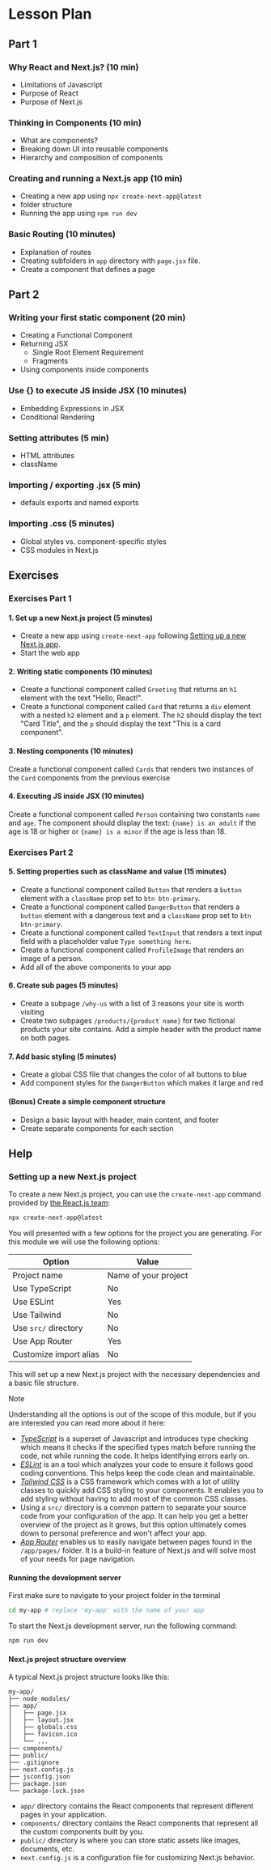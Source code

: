 # Lesson Plan

## Part 1

### Why React and Next.js? (10 min)

- Limitations of Javascript
- Purpose of React
- Purpose of Next.js

### Thinking in Components (10 min)

- What are components?
- Breaking down UI into reusable components
- Hierarchy and composition of components

### Creating and running a Next.js app (10 min)

- Creating a new app using `npx create-next-app@latest`
- folder structure
- Running the app using `npm run dev`

### Basic Routing (10 minutes)

- Explanation of routes
- Creating subfolders in `app` directory with `page.jsx` file.
- Create a component that defines a page

## Part 2

### Writing your first static component (20 min)

- Creating a Functional Component
- Returning JSX
  - Single Root Element Requirement
  - Fragments
- Using components inside components

### Use {} to execute JS inside JSX (10 minutes)

- Embedding Expressions in JSX
- Conditional Rendering

### Setting attributes (5 min)

- HTML attributes
- className

### Importing / exporting .jsx (5 min)

- defauls exports and named exports

### Importing .css (5 minutes)

- Global styles vs. component-specific styles
- CSS modules in Next.js

## Exercises

### Exercises Part 1

#### 1. Set up a new Next.js project (5 minutes)

- Create a new app using `create-next-app` following [Setting up a new Next.js app](#setting-up-a-new-nextjs-project).
- Start the web app

#### 2. Writing static components (10 minutes)

- Create a functional component called `Greeting` that returns an `h1` element with the text "Hello, React!".
- Create a functional component called `Card` that returns a `div` element with a nested `h2` element and a `p` element. The `h2` should display the text "Card Title", and the `p` should display the text "This is a card component".

#### 3. Nesting components (10 minutes)

Create a functional component called `Cards` that renders two instances of the `Card` components from the previous exercise

#### 4. Executing JS inside JSX (10 minutes)

Create a functional component called `Person` containing two constants `name` and `age`. The component should display the text: `{name} is an adult` if the age is 18 or higher or `{name} is a minor` if the age is less than 18.

### Exercises Part 2

#### 5. Setting properties such as className and value (15 minutes)

- Create a functional component called `Button` that renders a `button` element with a `className` prop set to `btn btn-primary`.
- Create a functional component called `DangerButton` that renders a `button` element with a dangerous text and a `className` prop set to `btn btn-primary`.
- Create a functional component called `TextInput` that renders a text input field with a placeholder value `Type something here`.
- Create a functional component called `ProfileImage` that renders an image of a person.
- Add all of the above components to your app

#### 6. Create sub pages (5 minutes)

- Create a subpage `/why-us` with a list of 3 reasons your site is worth visiting
- Create two subpages `/products/{product name}` for two fictional products your site contains. Add a simple header with the product name on both pages.

#### 7. Add basic styling (5 minutes)

- Create a global CSS file that changes the color of all buttons to blue
- Add component styles for the `DangerButton` which makes it large and red

#### (Bonus) Create a simple component structure

- Design a basic layout with header, main content, and footer
- Create separate components for each section

## Help

### Setting up a new Next.js project

To create a new Next.js project, you can use the `create-next-app` command provided by [the React.js team](https://react.dev/learn/start-a-new-react-project):

```bash
npx create-next-app@latest
```

You will presented with a few options for the project you are generating. For this module we will use the following options:

| Option                 | Value                |
| ---------------------- | -------------------- |
| Project name           | Name of your project |
| Use TypeScript         | No                   |
| Use ESLint             | Yes                  |
| Use Tailwind           | No                   |
| Use `src/` directory   | No                   |
| Use App Router         | Yes                  |
| Customize import alias | No                   |

This will set up a new Next.js project with the necessary dependencies and a basic file structure.

> [!NOTE]
> Understanding all the options is out of the scope of this module, but if you are interested you can read more about it here:
>
> - _[TypeScript](https://www.typescriptlang.org/)_ is a superset of Javascript and introduces type checking which means it checks if the specified types match before running the code, not while running the code. It helps identifying errors early on.
> - _[ESLint](https://eslint.org/)_ is an a tool which analyzes your code to ensure it follows good coding conventions. This helps keep the code clean and maintainable.
> - _[Tailwind CSS](https://tailwindcss.com/)_ is a CSS framework which comes with a lot of utility classes to quickly add CSS styling to your components. It enables you to add styling without having to add most of the common CSS classes.
> - Using a `src/` directory is a common pattern to separate your source code from your configuration of the app. It can help you get a better overview of the project as it grows, but this option ultimately comes down to personal preference and won't affect your app.
> - _[App Router](https://www.freecodecamp.org/news/routing-in-nextjs/)_ enables us to easily navigate between pages found in the `/app/pages/` folder. It is a build-in feature of Next.js and will solve most of your needs for page navigation.

#### Running the development server

First make sure to navigate to your project folder in the terminal

```bash
cd my-app # replace 'my-app' with the name of your app
```

To start the Next.js development server, run the following command:

```bash
npm run dev
```

#### Next.js project structure overview

A typical Next.js project structure looks like this:

```text
my-app/
├── node_modules/
├── app/
│   ├── page.jsx
│   ├── layout.jsx
│   ├── globals.css
│   ├── favicon.ico
│   └── ...
├── components/
├── public/
├── .gitignore
├── next.config.js
├── jsconfig.json
├── package.json
└── package-lock.json
```

- `app/` directory contains the React components that represent different pages in your application.
- `components/` directory contains the React components that represent all the custom components built by you.
- `public/` directory is where you can store static assets like images, documents, etc.
- `next.config.js` is a configuration file for customizing Next.js behavior.
